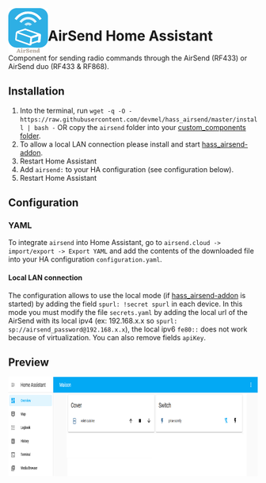 <img align="left" width="80" src="https://raw.githubusercontent.com/devmel/hass_airsend/master/icons/icon.png" alt="App icon">

# AirSend Home Assistant

Component for sending radio commands through the AirSend (RF433) or AirSend duo (RF433 & RF868).

## Installation

1. Into the terminal, run `wget -q -O - https://raw.githubusercontent.com/devmel/hass_airsend/master/install | bash -`
 OR copy the `airsend` folder into your [custom_components folder](https://developers.home-assistant.io/docs/creating_integration_file_structure/#where-home-assistant-looks-for-integrations).
2. To allow a local LAN connection please install and start [hass_airsend-addon](https://github.com/devmel/hass_airsend-addon).
3. Restart Home Assistant
4. Add `airsend:` to your HA configuration (see configuration below).
5. Restart Home Assistant

## Configuration 

### YAML

To integrate `airsend` into Home Assistant, go to `airsend.cloud -> import/export -> Export YAML` and add the contents of the downloaded file into your HA configuration `configuration.yaml`.

#### Local LAN connection
The configuration allows to use the local mode (if [hass_airsend-addon](https://github.com/devmel/hass_airsend-addon) is started) by adding the field `spurl: !secret spurl` in each device. In this mode you must modify the file `secrets.yaml` by adding the local url of the AirSend with its local ipv4 (ex: 192.168.x.x so `spurl: sp://airsend_password@192.168.x.x`), the local ipv6 `fe80::` does not work because of virtualization. You can also remove fields `apiKey`.

## Preview

<img src="https://raw.githubusercontent.com/devmel/hass_airsend/master/img/screenshot.png" height="200"/>
